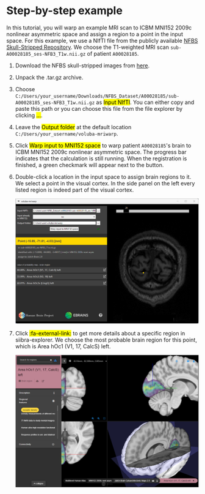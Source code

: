 # Step-by-step example

In this tutorial, you will warp an example MRI scan to ICBM MNI152 2009c nonlinear asymmetric space and assign a region to a point in the input space. For this example, we use a NIfTI file from the publicly available [NFBS Skull-Stripped Repository](http://preprocessed-connectomes-project.org/NFB_skullstripped/). We choose the T1-weighted MRI scan `sub-A00028185_ses-NFB3_T1w.nii.gz` of patient `A00028185`.

1. Download the NFBS skull-stripped images from [here](http://preprocessed-connectomes-project.org/NFB_skullstripped/).
2. Unpack the .tar.gz archive.
3. Choose `C:/Users/your_username/Downloads/NFBS_Dataset/A00028185/sub-A00028185_ses-NFB3_T1w.nii.gz` as <mark>Input NIfTI</mark>. You can either copy and paste this path or you can choose this file from the file explorer by clicking <mark>...</mark>.
4. Leave the <mark>Output folder</mark> at the default location `C:/Users/your_username/voluba-mriwarp`.
5. Click <mark>Warp input to MNI152 space</mark> to warp patient `A00028185`'s brain to ICBM MNI152 2009c nonlinear asymmetric space. The progress bar indicates that the calculation is still running. When the registration is finished, a green checkmark will appear next to the button.
6. Double-click a location in the input space to assign brain regions to it. We select a point in the visual cortex. In the side panel on the left every listed region is indeed part of the visual cortex.

    ![image](images/tutorial.png)

7. Click <mark>:fa-external-link:</mark> to get more details about a specific region in siibra-explorer. We choose the most probable brain region for this point, which is Area hOc1 (V1, 17, CalcS) left.

    ![image](images/hOc1.png)
